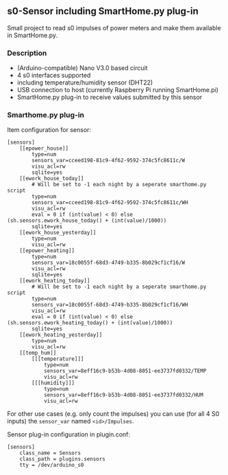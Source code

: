 s0-Sensor including SmartHome.py plug-in
----------------------------------------

Small project to read s0 impulses of power meters and make them available in SmartHome.py. 

### Description

* (Arduino-compatible) Nano V3.0 based circuit
* 4 s0 interfaces supported
* including temperature/humidity sensor (DHT22)
* USB connection to host (currently Raspberry Pi running SmartHome.pi)
* SmartHome.py plug-in to receive values submitted by this sensor

### Smarthome.py plug-in

Item configuration for sensor:
```
[sensors]
    [[epower_house]]
        type=num
        sensors_var=cceed198-81c9-4f62-9592-374c5fc8611c/W
        visu_acl=rw
        sqlite=yes
    [[ework_house_today]]
        # Will be set to -1 each night by a seperate smarthome.py script
        type=num
        sensors_var=cceed198-81c9-4f62-9592-374c5fc8611c/WH
        visu_acl=rw
        eval = 0 if (int(value) < 0) else (sh.sensors.ework_house_today() + (int(value)/1000))
        sqlite=yes
    [[ework_house_yesterday]]
        type=num
        visu_acl=rw
    [[epower_heating]]
        type=num
        sensors_var=18c0055f-68d3-4749-b335-8b029cf1cf16/W
        visu_acl=rw
        sqlite=yes
    [[ework_heating_today]]
        # Will be set to -1 each night by a seperate smarthome.py script
        type=num
        sensors_var=18c0055f-68d3-4749-b335-8b029cf1cf16/WH
        visu_acl=rw
        eval = 0 if (int(value) < 0) else (sh.sensors.ework_heating_today() + (int(value)/1000))
        sqlite=yes
    [[ework_heating_yesterday]]
        type=num
        visu_acl=rw
    [[temp_hum]]
        [[[temperature]]]
            type=num
            sensors_var=8eff16c9-b53b-4d08-8051-ee3737fd0332/TEMP
            visu_acl=rw
        [[[humidity]]]
            type=num
            sensors_var=8eff16c9-b53b-4d08-8051-ee3737fd0332/HUM
            visu_acl=rw
```

For other use cases (e.g. only count the impulses) you can use (for all 4 S0 inputs) the `sensor_var` named `<id>/Impulses`.

Sensor plug-in configuration in plugin.conf:

```
[sensors]
    class_name = Sensors
    class_path = plugins.sensors
    tty = /dev/arduino_s0
```
